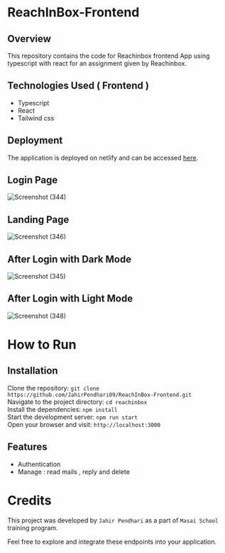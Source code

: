 # ReachInBox-Frontend

## Overview
This repository contains the code for Reachinbox frontend  App using typescript with react for an assignment given by Reachinbox.

## Technologies Used ( Frontend )
  - Typescript
  - React
  - Tailwind css

## Deployment

The application is deployed on netlify and can be accessed [here]().

## Login Page

![Screenshot (344)](https://github.com/JahirPendhari09/ReachInBox-Frontend/assets/128920395/fb0298f0-1fd2-4464-b5e2-8bde53838a7b)

## Landing Page

![Screenshot (346)](https://github.com/JahirPendhari09/ReachInBox-Frontend/assets/128920395/09ff52fd-5880-454f-ae7d-7520b31a6ef7)

## After Login with Dark Mode

![Screenshot (345)](https://github.com/JahirPendhari09/ReachInBox-Frontend/assets/128920395/4de95e34-834b-4835-927f-fc17a07dbd3c)

## After Login with Light Mode

![Screenshot (348)](https://github.com/JahirPendhari09/ReachInBox-Frontend/assets/128920395/35d8a374-f70d-4a1e-bec1-097adeab31f2)



 # How to Run <br/>
 
   <h2>Installation</h2>
   
   Clone the repository:   ``` git clone https://github.com/JahirPendhari09/ReachInBox-Frontend.git  ``` <br/>
   Navigate to the project directory:   ``` cd reachinbox ``` <br/>
   Install the dependencies:   ``` npm install ``` <br/>
   Start the development server:   ``` npm run start ``` <br/>
   Open your browser and visit:   ``` http://localhost:3000 ``` <br/>

   

   ## Features 
   
  - Authentication
  - Manage : read mails , reply and delete

 
   # Credits <br/>
   This project was developed by ```Jahir Pendhari``` as a part of ```Masai School``` training program.

   <p>Feel free to explore and integrate these endpoints into your application.</p>
  
